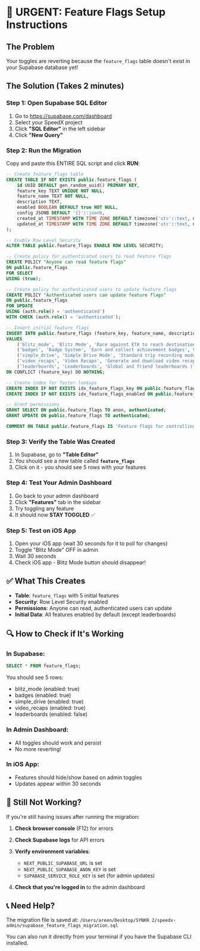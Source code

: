# 🚨 URGENT: Feature Flags Setup Instructions

## The Problem
Your toggles are reverting because the `feature_flags` table doesn't exist in your Supabase database yet!

## The Solution (Takes 2 minutes)

### Step 1: Open Supabase SQL Editor

1. Go to https://supabase.com/dashboard
2. Select your SpeedX project
3. Click **"SQL Editor"** in the left sidebar
4. Click **"New Query"**

### Step 2: Run the Migration

Copy and paste this ENTIRE SQL script and click **RUN**:

```sql
-- Create feature_flags table
CREATE TABLE IF NOT EXISTS public.feature_flags (
    id UUID DEFAULT gen_random_uuid() PRIMARY KEY,
    feature_key TEXT UNIQUE NOT NULL,
    feature_name TEXT NOT NULL,
    description TEXT,
    enabled BOOLEAN DEFAULT true NOT NULL,
    config JSONB DEFAULT '{}'::jsonb,
    created_at TIMESTAMP WITH TIME ZONE DEFAULT timezone('utc'::text, now()) NOT NULL,
    updated_at TIMESTAMP WITH TIME ZONE DEFAULT timezone('utc'::text, now()) NOT NULL
);

-- Enable Row Level Security
ALTER TABLE public.feature_flags ENABLE ROW LEVEL SECURITY;

-- Create policy for authenticated users to read feature flags
CREATE POLICY "Anyone can read feature flags"
ON public.feature_flags
FOR SELECT
USING (true);

-- Create policy for authenticated users to update feature flags
CREATE POLICY "Authenticated users can update feature flags"
ON public.feature_flags
FOR UPDATE
USING (auth.role() = 'authenticated')
WITH CHECK (auth.role() = 'authenticated');

-- Insert initial feature flags
INSERT INTO public.feature_flags (feature_key, feature_name, description, enabled, config)
VALUES 
    ('blitz_mode', 'Blitz Mode', 'Race against ETA to reach destinations faster', true, '{"beta": false}'::jsonb),
    ('badges', 'Badge System', 'Earn and collect achievement badges', true, '{"total_badges": 12}'::jsonb),
    ('simple_drive', 'Simple Drive Mode', 'Standard trip recording mode', true, '{}'::jsonb),
    ('video_recaps', 'Video Recaps', 'Generate and download video recaps of trips', true, '{"max_duration": 60}'::jsonb),
    ('leaderboards', 'Leaderboards', 'Global and friend leaderboards (future feature)', false, '{"max_duration": 60}'::jsonb)
ON CONFLICT (feature_key) DO NOTHING;

-- Create index for faster lookups
CREATE INDEX IF NOT EXISTS idx_feature_flags_key ON public.feature_flags(feature_key);
CREATE INDEX IF NOT EXISTS idx_feature_flags_enabled ON public.feature_flags(enabled);

-- Grant permissions
GRANT SELECT ON public.feature_flags TO anon, authenticated;
GRANT UPDATE ON public.feature_flags TO authenticated;

COMMENT ON TABLE public.feature_flags IS 'Feature flags for controlling app features dynamically';
```

### Step 3: Verify the Table Was Created

1. In Supabase, go to **"Table Editor"**
2. You should see a new table called **`feature_flags`**
3. Click on it - you should see 5 rows with your features

### Step 4: Test Your Admin Dashboard

1. Go back to your admin dashboard
2. Click **"Features"** tab in the sidebar
3. Try toggling any feature
4. It should now **STAY TOGGLED** ✅

### Step 5: Test on iOS App

1. Open your iOS app (wait 30 seconds for it to poll for changes)
2. Toggle "Blitz Mode" OFF in admin
3. Wait 30 seconds
4. Check iOS app - Blitz Mode button should disappear!

## ✅ What This Creates

- **Table**: `feature_flags` with 5 initial features
- **Security**: Row Level Security enabled
- **Permissions**: Anyone can read, authenticated users can update
- **Initial Data**: All features enabled by default (except leaderboards)

## 🔍 How to Check if It's Working

### In Supabase:
```sql
SELECT * FROM feature_flags;
```

You should see 5 rows:
- blitz_mode (enabled: true)
- badges (enabled: true)
- simple_drive (enabled: true)
- video_recaps (enabled: true)
- leaderboards (enabled: false)

### In Admin Dashboard:
- All toggles should work and persist
- No more reverting!

### In iOS App:
- Features should hide/show based on admin toggles
- Updates appear within 30 seconds

## 🚨 Still Not Working?

If you're still having issues after running the migration:

1. **Check browser console** (F12) for errors
2. **Check Supabase logs** for API errors
3. **Verify environment variables**:
   - `NEXT_PUBLIC_SUPABASE_URL` is set
   - `NEXT_PUBLIC_SUPABASE_ANON_KEY` is set
   - `SUPABASE_SERVICE_ROLE_KEY` is set (for admin updates)

4. **Check that you're logged in** to the admin dashboard

## 📞 Need Help?

The migration file is saved at:
`/Users/areen/Desktop/SYNKR 2/speedx-admin/supabase_feature_flags_migration.sql`

You can also run it directly from your terminal if you have the Supabase CLI installed.

